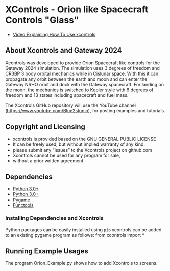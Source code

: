 # XControls - Orion like Spacecraft Controls "Glass"
* [Video Explaining How To Use xcontrols](https://youtu.be/yMjt7c)

## About Xcontrols and Gateway 2024
Xcontrols was developed to provide Orion Spacecraft like controls for the Gateway 2024 simulation. The simulation uses 3 degrees of freedom and CR3BP 3 body orbital mechanics while in Cislunar space. With this it can propagate any orbit between the earth and moon and can enter the Gateway NRHO orbit and dock with the Gateway spacecraft. For landing on the moon, the mechanics is switched to Kepler style with 6 degrees of freedom and 13 states including spacecraft and fuel mass.

The Xcontrols GitHub repository will use the YouTube channel (https://www.youtube.com/Blue2studio), for posting examples and tutorials.

## Copyright and Licensing
* xcontrols is provided based on the GNU GENERAL PUBLIC LICENSE
* It can be freely used, but without implied warranty of any kind.
* please submit any “Issues” to the Xcontrols project on github.com
* Xcontrols cannot be used for any program for sale,
* without a prior written agreement.

## Dependencies
* [Python 3.0+](https://www.python.org/)
* [Python 3.0+](https://www.python.org/)
* [Pygame](https://www.pygame.org)
* [Functools](https://docs.python.org/3/library/functools.html)

### Installing Dependencies and Xcontrols
Python packages can be easily installed using `pip`
xcontrols can be added to an existing pygame program as follows:
from xcontrols import *

## Running Example Usages
The program Orion_Example.py shows how to add Xcontrols to screens.
